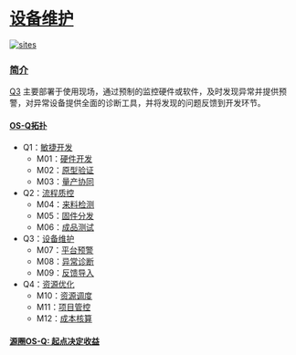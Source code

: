 ﻿# [设备维护](https://github.com/OS-Q/Q3)

[![sites](http://182.61.61.133/link/resources/OSQ.png)](http://www.OS-Q.com)
### [简介](https://github.com/OS-Q/Q3/wiki)

[Q3](http://WWW.OS-Q.COM/Q3) 主要部署于使用现场，通过预制的监控硬件或软件，及时发现异常并提供预警，对异常设备提供全面的诊断工具，并将发现的问题反馈到开发环节。

#### [OS-Q拓扑](https://github.com/OS-Q)

* Q1：[敏捷开发](https://github.com/OS-Q/Q1)
    * M01：[硬件开发](https://github.com/OS-Q/M01)
    * M02：[原型验证](https://github.com/OS-Q/M02)
    * M03：[量产协同](https://github.com/OS-Q/M03)
* Q2：[流程质控](https://github.com/OS-Q/Q2)
    * M04：[来料检测](https://github.com/OS-Q/M04)
    * M05：[固件分发](https://github.com/OS-Q/M05)
    * M06：[成品测试](https://github.com/OS-Q/M06)
* Q3：[设备维护](https://github.com/OS-Q/Q3)
    * M07：[平台预警](https://github.com/OS-Q/M07)
    * M08：[异常诊断](https://github.com/OS-Q/M08)
    * M09：[反馈导入](https://github.com/OS-Q/M09)
* Q4：[资源优化](https://github.com/OS-Q/Q4)
    * M10：[资源调度](https://github.com/OS-Q/M10)
    * M11：[项目管控](https://github.com/OS-Q/M11)
    * M12：[成本核算](https://github.com/OS-Q/M12)

#### [源圈OS-Q: 起点决定收益](http://www.OS-Q.com)

